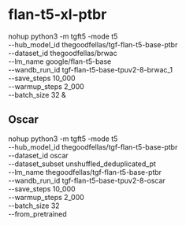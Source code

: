# flan-t5-xl-ptbr

nohup python3 -m tgft5 -mode t5 \
--hub_model_id thegoodfellas/tgf-flan-t5-base-ptbr \
--dataset_id thegoodfellas/brwac \
--lm_name google/flan-t5-base \
--wandb_run_id tgf-flan-t5-base-tpuv2-8-brwac_1 \
--save_steps 10_000 \
--warmup_steps 2_000 \
--batch_size 32 &

## Oscar
nohup python3 -m tgft5 -mode t5 \
--hub_model_id thegoodfellas/tgf-flan-t5-base-ptbr \
--dataset_id oscar \
--dataset_subset unshuffled_deduplicated_pt \
--lm_name thegoodfellas/tgf-flan-t5-base-ptbr \
--wandb_run_id tgf-flan-t5-base-tpuv2-8-oscar \
--save_steps 10_000 \
--warmup_steps 2_000 \
--batch_size 32 \
--from_pretrained